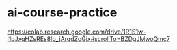 # ai-course-practice

https://colab.research.google.com/drive/1R1S1w-l1pJxqHZsREs8Io_jArqdZoGjx#scrollTo=BZDgJMwoQmc7

